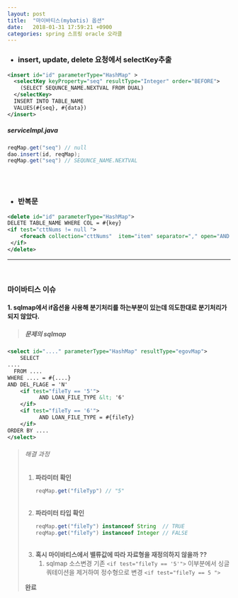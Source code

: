 ```yaml
---
layout: post
title:  "마이바티스(mybatis) 옵션"
date:   2018-01-31 17:59:21 +0900
categories: spring 스프링 oracle 오라클
---
```


- ### insert, update, delete 요청에서 selectKey추출

```xml
<insert id="id" parameterType="HashMap" >
  <selectKey keyProperty="seq" resultType="Integer" order="BEFORE">
    (SELECT SEQUNCE_NAME.NEXTVAL FROM DUAL)
  </selectKey>
  INSERT INTO TABLE_NAME
  VALUES(#{seq}, #{data})
</insert>
```
##### serviceImpl.java
```java
reqMap.get("seq") // null
dao.insert(id, reqMap);
reqMap.get("seq") // SEQUNCE_NAME.NEXTVAL  
```
<br><br>

- ### 반복문  

```xml
<delete id="id" parameterType="HashMap">
DELETE TABLE_NAME WHERE COL = #{key}
<if test="cttNums != null ">
    <foreach collection="cttNums"  item="item" separator="," open="AND CTT_NUM NOT IN (" close=")">#{item}</foreach>
 </if>
</delete>
```

----
<br>

### 마이바티스 이슈

#### 1. sqlmap에서 if옵션을 사용해 분기처리를 하는부분이 있는데 의도한대로 분기처리가 되지 않았다.
> ##### 문제의 sqlmap
```xml
<select id="...." parameterType="HashMap" resultType="egovMap">
    SELECT
....
  FROM ....
WHERE .... = #{....}
AND DEL_FLAGE = 'N'
    <if test="fileTy == '5'">
          AND LOAN_FILE_TYPE &lt; '6'
    </if>
    <if test="fileTy == '6'">
          AND LOAN_FILE_TYPE = #{fileTy}
    </if>
ORDER BY ....
</select>
```

> ###### 해결 과정
> 1. **파라미터 확인**
>     ```java
>     reqMap.get("fileTyp") // "5"
>     ```
>    <br>
> 2. **파라미터 타입 확인**
>     ```java
>     reqMap.get("fileTy") instanceof String  // TRUE
>     reqMap.get("fileTy") instanceof Integer // FALSE
>     ```
>    <br>
> 3. **혹시 마이바티스에서 밸류값에 따라 자료형을 재정의하지 않을까 ??**
>     1. sqlmap 소스변경 기존 `<if test="fileTy == '5'">` 이부분에서 싱글쿼테이션을 제거하여 정수형으로 변경 `<if test="fileTy == 5 ">`
>
>**완료**
